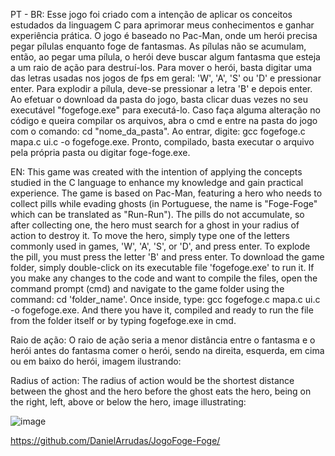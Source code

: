 PT - BR: Esse jogo foi criado com a intenção de aplicar os conceitos estudados da linguagem C para aprimorar meus conhecimentos e ganhar experiência prática.
O jogo é baseado no Pac-Man, onde um herói precisa pegar pílulas enquanto foge de fantasmas. As pílulas não se acumulam, então, ao pegar uma pílula, o herói deve buscar algum fantasma que esteja a um raio de ação para destruí-los.
Para mover o herói, basta digitar uma das letras usadas nos jogos de fps em geral: 'W', 'A', 'S' ou 'D' e pressionar enter.
Para explodir a pílula, deve-se pressionar a letra 'B' e depois enter. Ao efetuar o download da pasta do jogo, basta clicar duas vezes no seu executável "fogefoge.exe" para executá-lo.
Caso faça alguma alteração no código e queira compilar os arquivos, abra o cmd e entre na pasta do jogo com o comando: cd "nome_da_pasta". Ao entrar, digite: gcc fogefoge.c mapa.c ui.c -o fogefoge.exe.
Pronto, compilado, basta executar o arquivo pela própria pasta ou digitar foge-foge.exe.

EN: This game was created with the intention of applying the concepts studied in the C language to enhance my knowledge and gain practical experience. 
The game is based on Pac-Man, featuring a hero who needs to collect pills while evading ghosts (in Portuguese, the name is "Foge-Foge" which can be translated as "Run-Run"). 
The pills do not accumulate, so after collecting one, the hero must search for a ghost in your radius of action to destroy it.
To move the hero, simply type one of the letters commonly used in games, 'W', 'A', 'S', or 'D', and press enter. To explode the pill, you must press the letter 'B' and press enter.
To download the game folder, simply double-click on its executable file 'fogefoge.exe' to run it. 
If you make any changes to the code and want to compile the files, open the command prompt (cmd) and navigate to the game folder using the command: cd 'folder_name'. 
Once inside, type: gcc fogefoge.c mapa.c ui.c -o fogefoge.exe. And there you have it, compiled and ready to run the file from the folder itself or by typing fogefoge.exe in cmd.


Raio de ação: O raio de ação seria a menor distância entre o fantasma e o herói antes do fantasma comer o herói, sendo na direita, esquerda, em cima ou em baixo do herói, imagem ilustrando:

Radius of action: The radius of action would be the shortest distance between the ghost and the hero before the ghost eats the hero, being on the right, left, above or below the hero, image illustrating:

![image](https://github.com/DanielArrudas/JogoFoge-Foge/assets/100447748/d53b0882-6f6f-4897-866c-b8cde39de27a)




https://github.com/DanielArrudas/JogoFoge-Foge/
